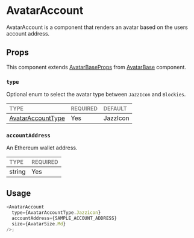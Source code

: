 # AvatarAccount

AvatarAccount is a component that renders an avatar based on the users account address.

## Props

This component extends [AvatarBaseProps](../AvatarBase/AvatarBase.types.ts#L17) from [AvatarBase](../Avatar/Avatar.tsx) component.

### `type`

Optional enum to select the avatar type between `JazzIcon` and `Blockies`.

| <span style="color:gray;font-size:14px">TYPE</span> | <span style="color:gray;font-size:14px">REQUIRED</span> | <span style="color:gray;font-size:14px">DEFAULT</span> |
| :-------------------------------------------------- | :------------------------------------------------------ | :----------------------------------------------------- |
| [AvatarAccountType](./AvatarAccount.types.ts)    | Yes                                                     | JazzIcon                                               |

### `accountAddress`

An Ethereum wallet address.

| <span style="color:gray;font-size:14px">TYPE</span> | <span style="color:gray;font-size:14px">REQUIRED</span> |
| :-------------------------------------------------- | :------------------------------------------------------ |
| string                                              | Yes                                                     |

## Usage

```javascript
<AvatarAccount
  type={AvatarAccountType.Jazzicon}
  accountAddress={SAMPLE_ACCOUNT_ADDRESS}
  size={AvatarSize.Md}
/>;
```
